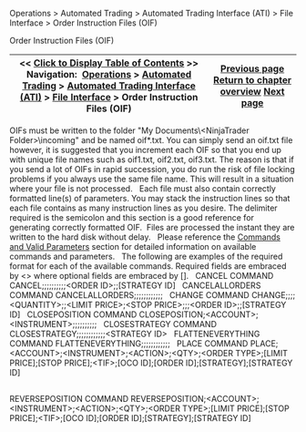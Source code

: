 ﻿
Operations \> Automated Trading \> Automated Trading Interface (ATI) \> File Interface \> Order Instruction Files (OIF)

Order Instruction Files (OIF)

| \<\< [Click to Display Table of Contents](order_instruction_files_oif.md) \>\> **Navigation:**     [Operations](operations-1.md) \> [Automated Trading](automated_trading-1.md) \> [Automated Trading Interface (ATI)](automated_trading_interface_at-1.md) \> [File Interface](file_interface-1.md) \> Order Instruction Files (OIF) | [Previous page](file_interface-1.md) [Return to chapter overview](file_interface-1.md) [Next page](information_update_files-1.md) |
| --- | --- |
OIFs must be written to the folder "My Documents\\\<NinjaTrader Folder\>\\incoming" and be named oif\*.txt. You can simply send an oif.txt file however, it is suggested that you increment each OIF so that you end up with unique file names such as oif1\.txt, oif2\.txt, oif3\.txt. The reason is that if you send a lot of OIFs in rapid succession, you do run the risk of file locking problems if you always use the same file name. This will result in a situation where your file is not processed.
 
Each file must also contain correctly formatted line(s) of parameters. You may stack the instruction lines so that each file contains as many instruction lines as you desire. The delimiter required is the semicolon and this section is a good reference for generating correctly formatted OIF.  Files are processed the instant they are written to the hard disk without delay.
 
Please reference the [Commands and Valid Parameters](commands_and_valid_parameters-1.md) section for detailed information on available commands and parameters.
 
The following are examples of the required format for each of the available commands. Required fields are embraced by \<\> where optional fields are embraced by \[].
 
CANCEL COMMAND
CANCEL;;;;;;;;;;\<ORDER ID\>;;\[STRATEGY ID]
 
CANCELALLORDERS COMMAND
CANCELALLORDERS;;;;;;;;;;;;
 
CHANGE COMMAND
CHANGE;;;;\<QUANTITY\>;;\<LIMIT PRICE\>;\<STOP PRICE\>;;;\<ORDER ID\>;;\[STRATEGY ID]
 
CLOSEPOSITION COMMAND
CLOSEPOSITION;\<ACCOUNT\>;\<INSTRUMENT\>;;;;;;;;;;
 
CLOSESTRATEGY COMMAND
CLOSESTRATEGY;;;;;;;;;;;;\<STRATEGY ID\>
 
FLATTENEVERYTHING COMMAND
FLATTENEVERYTHING;;;;;;;;;;;;
 
PLACE COMMAND
PLACE;\<ACCOUNT\>;\<INSTRUMENT\>;\<ACTION\>;\<QTY\>;\<ORDER TYPE\>;\[LIMIT PRICE];\[STOP PRICE];\<TIF\>;\[OCO ID];\[ORDER ID];\[STRATEGY];\[STRATEGY ID]
## 
REVERSEPOSITION COMMAND
REVERSEPOSITION;\<ACCOUNT\>;\<INSTRUMENT\>;\<ACTION\>;\<QTY\>;\<ORDER TYPE\>;\[LIMIT PRICE];\[STOP PRICE];\<TIF\>;\[OCO ID];\[ORDER ID];\[STRATEGY];\[STRATEGY ID]
